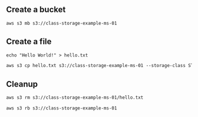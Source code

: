 ## Create a bucket

```md
aws s3 mb s3://class-storage-example-ms-01
```

## Create a file

```md
echo "Hello World!" > hello.txt

aws s3 cp hello.txt s3://class-storage-example-ms-01 --storage-class STANDARD_IA
```


## Cleanup

```md
aws s3 rm s3://class-storage-example-ms-01/hello.txt

aws s3 rb s3://class-storage-example-ms-01
```

